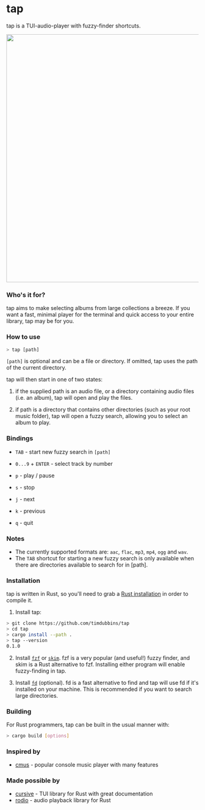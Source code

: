 # tap

tap is a TUI-audio-player with fuzzy-finder shortcuts.

<img src="https://github.com/timdubbins/tap/blob/master/doc/tap_screenshot.png" width="650"/>

### Who's it for?

tap aims to make selecting albums from large collections a breeze. If you want a fast, minimal player for the terminal and quick access to your entire library, tap may be for you.

### How to use

```bash
> tap [path]
```

`[path]` is optional and can be a file or directory. If omitted, tap uses the path of the current directory.

tap will then start in one of two states:

1. if the supplied path is an audio file, or a directory containing audio files (i.e. an album), tap will open and play the files.

2. if path is a directory that contains other directories (such as your root music folder), tap will open a fuzzy search, allowing you to select an album to play.

### Bindings

- `TAB` - start new fuzzy search in `[path]`

- `0...9` + `ENTER` - select track by number

- `p` - play / pause

- `s` - stop

- `j` - next

- `k` - previous

- `q` - quit


### Notes

- The currently supported formats are: `aac`, `flac`, `mp3`, `mp4`, `ogg` and `wav`.
- The `TAB` shortcut for starting a new fuzzy search is only available when there are directories available to search for in [path].

### Installation

tap is written in Rust, so you'll need to grab a
[Rust installation](https://www.rust-lang.org/) in order to compile it.

1. Install tap:

``` bash
> git clone https://github.com/timdubbins/tap
> cd tap
> cargo install --path .
> tap --version
0.1.0
```

2. Install [`fzf`](https://github.com/junegunn/fzf) or [`skim`](https://github.com/lotabout/skim). fzf is a very popular (and useful!) fuzzy finder, and skim is a Rust alternative to fzf. Installing either program will enable fuzzy-finding in tap.

3. Install [`fd`]() (optional). fd is a fast alternative to find and tap will use fd if it's installed on your machine. This is recommended if you want to search large directories.

### Building

For Rust programmers, tap can be built in the usual manner with:
```bash
> cargo build [options]
```

### Inspired by

- [cmus](https://github.com/cmus/cmus) - popular console music player with many features

### Made possible by

- [cursive](https://github.com/gyscos/cursive) - TUI library for Rust with great documentation
- [rodio](https://github.com/RustAudio/rodio) - audio playback library for Rust
